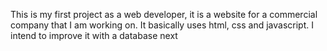 This is my first project as a web developer, it is a website for a commercial company that I am working on. It basically uses html, css and javascript. 
I intend to improve it with a database next
